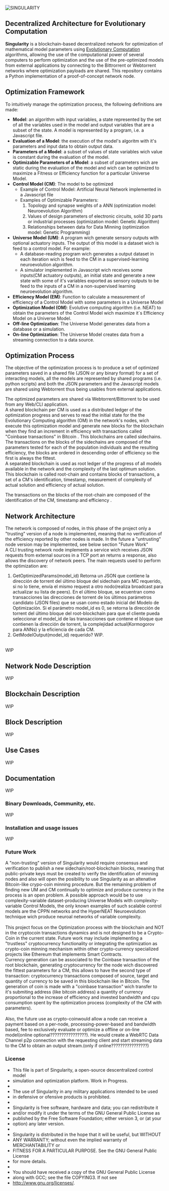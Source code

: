 ﻿![SINGULARITY](/logo.png)
## Decentralized Architecture for Evolutionary Computation

<b>Singularity</b> is a blockchain-based decentralized network for optimization of mathematical model parameters using <a href="https://en.wikipedia.org/wiki/Evolutionary_computation">Evolutionary Computation</a> algorithms, allowing the use of the computational power of several computers to perform optimization and the use of the pre-optimized models from external applications by connecting to the Bittrorrent or Webtorrent networks where optimization payloads are shared. This repository contains a Python implementation of a proof-of-concept network node.

## Optimization Framework 

To intuitively manage the optimization process, the following definitions are made:
<ul>
<li>
<b>Model</b>: an algorithm with input variables, a state represented by the set of all the variables used in the model and output variables that are a subset of the state. A model is represented by a program, i.e. a Javascript file.
</li><li>
<b>Evaluation of a Model</b>: the execution of the model's algoritm with it's parameters and input data to obtain output data.
</li><li>
<b>Parameters of a Model</b>:  a subset of values of state variables wich value is constant during the evaluation of the model.
</li><li>
<b>Optimizable Parameters of a Model</b>:  a subset of parameters wich are static during the evaluation of the model and wich can be optimized to maximize a Fitness or Efficiency function for a particular Universe Model.
</li>
<li>
 <b>Control Model (CM)</b>: The model to be optimized
 <ul>
  <li>Example of Control Model:  Artificial Neural Network implemented in a Javascript file</li> 
  <li>Examples of Optimizable Parameters: 
   <ol>
    <li>Topology and synapse weights of a ANN (optimization model: Neuroevolution Algorithm)  
    </li>
    <li>Values of design parameters of electronic circuits, solid 3D parts or industrial processes (optimization model: Genetic Algorithm)
    </li>
    <li>Relationships between data for Data Minning (optimization model: Genetic Programming)
    </li>
   </ol>
  </li>
 </ul>
</li>
<li><b>Universe Model (UM)</b>: A program wich generate sensory outputs with optional actuatory inputs. The output of this model is a dataset wich is feed to a control model. For example:
 <ul>
  <li>  A database-reading program wich generates a output dataset in each iteration wich is feed to the CM in a supervised-learning neuroevolution algorithm.
  </li>
  <li>  A simulator implemented in Javascript wich receives some inputs(CM actuatory outputs), an initial state and generate a new state with some of it's variables exported as sensory outputs to be feed to the  inputs of a CM in a non-supervised learning neuroevolution algorithm.  
  </li>
  </ul>
</li>
<li><b>Efficiency Model (EM)</b>: Function to calculate a measurement of efficiency of a Control Model with some parameters in a Universe Model</li>
<li><b>Optimization Model (OM)</b>: Evolutive computing algorithm (i.e. NEAT) to obtain the parameters of the Control Model wich maximize it´s Efficiency Model on a Universe Model.</li>
<li><b>Off-line Optimization</b>: The Universe Model generates data from a database or a simulation.</li>
<li><b>On-line Optimization</b>: The Universe Model creates data from a streaming connection to a data source.</li>
</ul>

## Optimization Process 

The objective of the optimization process is to produce a set of optimized parameters saved in a shared file (JSON or any binary format) for a set of interacting models, all the models are represented by shared programs (i.e. python scripts) and both the JSON parameters and the Javascript models are shared using Webtorrent thus being usables from external applications.  

The optimized parameters are shared vía Webtorrent/Bittorrent to be used from any Web/CLI application.
<br/>
A shared blockchain per CM is used as a distributed ledger of the optimization progress and serves to read the initial state for the the Evolutionary Computing algorithm (OM) in the network's nodes, wich execute this optimization model and generate new blocks for the blockchain when they find an increment in efficiency with  transactions called "Coinbase transactions" in Bitcoin . This blockchains are called sidechains.
<br/>
The transactions on the blocks of the sidechains are composed of the parameters tested for each of the population individuals and the resulting efficiency, the blocks are ordered in descending order of efficiency so the first is always the fittest. 
<br/>
A separated blockchain is used as root ledger of the progress of all models available in the network and the complexity of the last optimum solution. This blockchain is called root-chain and contains blocks of transactions, a set of a CM's identification, timestamp, measurement of complexity of actual solution and efficiency of actual solution. 

The transactions on the blocks of the root-chain are composed of the identification of the CM, timestamp and efficiency .

## Network Architecture

The network is composed of nodes, in this phase of the project only a "trusting" version of a node is implemented, meaning that no verification of the efficiency reported by other nodes is made. In the future a "untrusting" node version may be implemented, see below section "Future Work"
<br/>
A CLI trusting network node implements a service wich receives JSON requests from external sources in a TCP port an returns a response, also allows the discovery of network peers. The main requests used to perform the optimization are:
<br/>
<ol>
<li>GetOptimizedParams(model_id) Retorna un JSON que contiene la dirección de torrent del último bloque del sidechain para MC requerido, si no lo tiene, envía el mismo request a otro nodo(realiza broadcast para actualizar su lista de peers). En el último bloque, se ecuentran como transacciones las direcciones de torrent de los últimos parámetros candidato (JSON files) que se usan como estado inicial del Modelo de Optimización. Si el parámetro model_id es 0, se retorna la dirección de torrent del último bloque del root-blockchain para que el cliente pueda seleccionar el model_id de las transacciones que contene el bloque que contienen la dirección de torrent, la complejidad actual(Kormogorov para ANNs) y la eficiencia de cada CM.
</li>
<li>GetModelOutput(model_id) requerido? WIP.
</li>
</ol>
<br/>
WIP

## Network Node Description 
WIP 



## Blockchain Description
WIP 
## Block Description
WIP
## Use Cases

WIP

## Documentation

WIP

### Binary Downloads, Community, etc.

WIP

### Installation and usage issues

WIP
### Future Work
A "non-trusting" version of Singularity would require consensus and verification to publish a new sidechain/root-blockchain blocks, meaning that public-private keys must be created to verify the identification of minning nodes and also will open the posibility to use Singularity as an altenative Bitcoin-like crypo-coin minning procedure. But the remaining problem of finding new UM and CM continually to optimize and produce currency in the process is an  open problem. A possible approach would be to use complexity-variable dataset-producing Universe Models with complexity-variable Control Models, the only known examples of such scalable control models are the CPPN networks and the HyperNEAT Neuroevolution technique wich produce neuroal networks of variable complexity.   
<br/>
This project focus on the Optimization process with the blockchain and NOT in the cryptocoin transactions dynamics and is not designed to be a Crypto-Coin in the current state. Future work may include implementing a "trustless" cryptocurrency functionality or integrating the optimization as crypto-coin minning mechanism within other crypto-currency specialized projects like Ethereum that implements Smart Contracts. 
<br/>
Currency generation can be associated to the Coinbase transaction of the root blockchain, generating cryptocurrency for the node wich discovered the fittest parameters for a CM, this allows to have the second type of transaction: cryptocurrency transactions composed of source, target and quantity of currency to be saved in this blockchain like in Bitcoin. The generation of coin is made with a "coinbase transaction" wich transfer to it's submiting address (like bitcoin address) a quantity of currency proportional to the increase of efficiency and invested bandwidth and cpu consumption spent by the optimization process (complexity of the CM with parameters).  
<br/>
Also, the future use as crypto-coinwould allow a node can receive a payment based on a per-node, processing-power-based and bandwidth based, fee to exclusively evaluate or optimize a offline or on-line model(online optional????????????????). He would create a WebRTC Data Channel p2p connection with the requesting client and start streaming data to the CM to obtain an output stream.(only if online????????????????)

### License

 *    This file is part of Singularity, a open-source descentralized control model
 *    simulation and optimization platform. Work in Progress.
 *    
 *    The use of Singularity in any military applications intended to be used 
 *    in defensive or ofensive products is prohibited. 
 * 
 *    Singularity is free software, hardware and data; you can redistribute it 
 *    and/or modify it under the terms of the GNU General Public License as 
 *    published by the Free Software Foundation; either version 3, or (at your 
 *    option) any later version.
 *
 *    Singularity is distributed in the hope that it will be useful, but WITHOUT
 *    ANY WARRANTY; without even the implied warranty of MERCHANTABILITY or
 *    FITNESS FOR A PARTICULAR PURPOSE. See the GNU General Public License
 *    for more details.
 * 
 *    You should have received a copy of the GNU General Public License
 *    along with GCC; see the file COPYING3.  If not see
 *    <http://www.gnu.org/licenses/>. 


 
